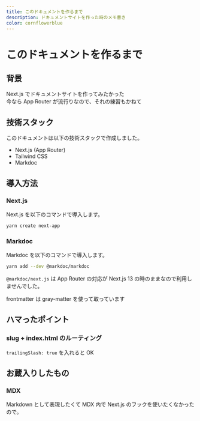 ```yaml
---
title: このドキュメントを作るまで
description: ドキュメントサイトを作った時のメモ書き
color: cornflowerblue
---
```


# このドキュメントを作るまで

## 背景

Next.js でドキュメントサイトを作ってみたかった  
今なら App Router が流行りなので、それの練習もかねて  

## 技術スタック

このドキュメントは以下の技術スタックで作成しました。

* Next.js (App Router)
* Tailwind CSS
* Markdoc

## 導入方法

### Next.js

Next.js を以下のコマンドで導入します。

```sh
yarn create next-app
```

### Markdoc

Markdoc を以下のコマンドで導入します。

```sh
yarn add --dev @markdoc/markdoc
```

`@markdoc/next.js` は App Router の対応が Next.js 13 の時のままなので利用しませんでした。

frontmatter は gray-matter を使って取っています

## ハマったポイント

### slug + index.html のルーティング

`trailingSlash: true` を入れると OK

## お蔵入りしたもの

### MDX

Markdown として表現したくて MDX 内で Next.js のフックを使いたくなかったので。
